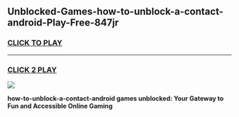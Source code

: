 
## Unblocked-Games-how-to-unblock-a-contact-android-Play-Free-847jr
<h3>
<a href="https://premium76.site?title=how-to-unblock-a-contact-android&ref=18A1">CLICK TO PLAY</a></h3>
<hr>

<h3>
<a href="https://premium76.site?title=how-to-unblock-a-contact-android&ref=18A1">CLICK 2 PLAY</a>
  
</h3>

<a href="https://premium76.site?title=how-to-unblock-a-contact-android&ref=18A1"><img src="https://clearcache.store/games.png"></a>


**how-to-unblock-a-contact-android games unblocked: Your Gateway to Fun and Accessible Online Gaming**
